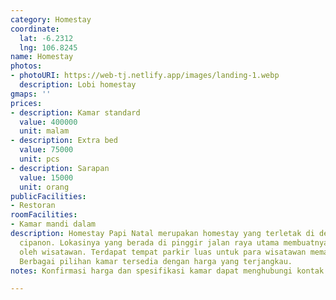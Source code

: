 ```yaml
---
category: Homestay
coordinate:
  lat: -6.2312
  lng: 106.8245
name: Homestay
photos:
- photoURI: https://web-tj.netlify.app/images/landing-1.webp
  description: Lobi homestay
gmaps: ''
prices:
- description: Kamar standard
  value: 400000
  unit: malam
- description: Extra bed
  value: 75000
  unit: pcs
- description: Sarapan
  value: 15000
  unit: orang
publicFacilities:
- Restoran
roomFacilities:
- Kamar mandi dalam
description: Homestay Papi Natal merupakan homestay yang terletak di dekat pantai
  cipanon. Lokasinya yang berada di pinggir jalan raya utama membuatnya mudah diakses
  oleh wisatawan. Terdapat tempat parkir luas untuk para wisatawan memarkirkan kendaraannya.
  Berbagai pilihan kamar tersedia dengan harga yang terjangkau.
notes: Konfirmasi harga dan spesifikasi kamar dapat menghubungi kontak yang tertera.

---
```

